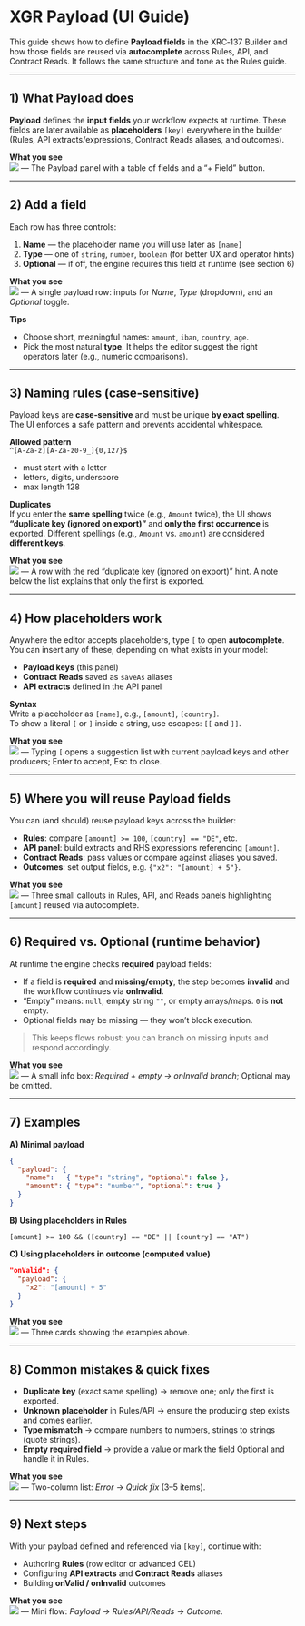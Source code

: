 # XGR Payload (UI Guide)

This guide shows how to define **Payload fields** in the XRC‑137 Builder and how those fields are reused via **autocomplete** across Rules, API, and Contract Reads. It follows the same structure and tone as the Rules guide.

---

## 1) What Payload does

**Payload** defines the **input fields** your workflow expects at runtime. These fields are later available as **placeholders** `[key]` everywhere in the builder (Rules, API extracts/expressions, Contract Reads aliases, and outcomes).

**What you see**  
![](https://raw.githubusercontent.com/xgr-network/XGR/main/pictures/ui/builder137/payload-panel-main.png) — The Payload panel with a table of fields and a “+ Field” button.

---

## 2) Add a field

Each row has three controls:

1) **Name** — the placeholder name you will use later as `[name]`  
2) **Type** — one of `string`, `number`, `boolean` (for better UX and operator hints)  
3) **Optional** — if off, the engine requires this field at runtime (see section 6)

**What you see**  
![](https://raw.githubusercontent.com/xgr-network/XGR/main/pictures/ui/builder137/payload-row-editor.png) — A single payload row: inputs for *Name*, *Type* (dropdown), and an *Optional* toggle.

**Tips**  
- Choose short, meaningful names: `amount`, `iban`, `country`, `age`.
- Pick the most natural **type**. It helps the editor suggest the right operators later (e.g., numeric comparisons).

---

## 3) Naming rules (case‑sensitive)

Payload keys are **case‑sensitive** and must be unique **by exact spelling**. The UI enforces a safe pattern and prevents accidental whitespace.

**Allowed pattern**  
`^[A-Za-z][A-Za-z0-9_]{0,127}$`  
- must start with a letter  
- letters, digits, underscore  
- max length 128

**Duplicates**  
If you enter the **same spelling** twice (e.g., `Amount` twice), the UI shows **“duplicate key (ignored on export)”** and **only the first occurrence** is exported. Different spellings (e.g., `Amount` vs. `amount`) are considered **different keys**.

**What you see**  
![](https://raw.githubusercontent.com/xgr-network/XGR/main/pictures/ui/builder137/payload-duplicate-warning.png) — A row with the red “duplicate key (ignored on export)” hint. A note below the list explains that only the first is exported.

---

## 4) How placeholders work

Anywhere the editor accepts placeholders, type `[` to open **autocomplete**. You can insert any of these, depending on what exists in your model:

- **Payload keys** (this panel)  
- **Contract Reads** saved as `saveAs` aliases  
- **API extracts** defined in the API panel

**Syntax**  
Write a placeholder as `[name]`, e.g., `[amount]`, `[country]`.  
To show a literal `[` or `]` inside a string, use escapes: `[[` and `]]`.

**What you see**  
![](https://raw.githubusercontent.com/xgr-network/XGR/main/pictures/ui/builder137/payload-autocomplete.png) — Typing `[` opens a suggestion list with current payload keys and other producers; Enter to accept, Esc to close.

---

## 5) Where you will reuse Payload fields

You can (and should) reuse payload keys across the builder:

- **Rules**: compare `[amount] >= 100`, `[country] == "DE"`, etc.  
- **API panel**: build extracts and RHS expressions referencing `[amount]`.  
- **Contract Reads**: pass values or compare against aliases you saved.  
- **Outcomes**: set output fields, e.g. `{"x2": "[amount] + 5"}`.

**What you see**  
![](https://raw.githubusercontent.com/xgr-network/XGR/main/pictures/ui/builder137/payload-cross-usage.png) — Three small callouts in Rules, API, and Reads panels highlighting `[amount]` reused via autocomplete.

---

## 6) Required vs. Optional (runtime behavior)

At runtime the engine checks **required** payload fields:

- If a field is **required** and **missing/empty**, the step becomes **invalid** and the workflow continues via **onInvalid**.  
- “Empty” means: `null`, empty string `""`, or empty arrays/maps. `0` is **not** empty.  
- Optional fields may be missing — they won’t block execution.

> This keeps flows robust: you can branch on missing inputs and respond accordingly.

**What you see**  
![](https://raw.githubusercontent.com/xgr-network/XGR/main/pictures/ui/builder137/payload-required-note.png) — A small info box: *Required + empty → onInvalid branch*; Optional may be omitted.

---

## 7) Examples

**A) Minimal payload**  
```json
{
  "payload": {
    "name":   { "type": "string", "optional": false },
    "amount": { "type": "number", "optional": true }
  }
}
```

**B) Using placeholders in Rules**  
```
[amount] >= 100 && ([country] == "DE" || [country] == "AT")
```

**C) Using placeholders in outcome (computed value)**  
```json
"onValid": {
  "payload": {
    "x2": "[amount] + 5"
  }
}
```

**What you see**  
![](https://raw.githubusercontent.com/xgr-network/XGR/main/pictures/ui/builder137/payload-examples.png) — Three cards showing the examples above.

---

## 8) Common mistakes & quick fixes

- **Duplicate key** (exact same spelling) → remove one; only the first is exported.  
- **Unknown placeholder** in Rules/API → ensure the producing step exists and comes earlier.  
- **Type mismatch** → compare numbers to numbers, strings to strings (quote strings).  
- **Empty required field** → provide a value or mark the field Optional and handle it in Rules.

**What you see**  
![](https://raw.githubusercontent.com/xgr-network/XGR/main/pictures/ui/builder137/payload-troubleshooting.png) — Two-column list: *Error* → *Quick fix* (3–5 items).

---

## 9) Next steps

With your payload defined and referenced via `[key]`, continue with:

- Authoring **Rules** (row editor or advanced CEL)  
- Configuring **API extracts** and **Contract Reads** aliases  
- Building **onValid / onInvalid** outcomes

**What you see**  
![](https://raw.githubusercontent.com/xgr-network/XGR/main/pictures/ui/builder137/payload-next-steps.png) — Mini flow: *Payload → Rules/API/Reads → Outcome*.
